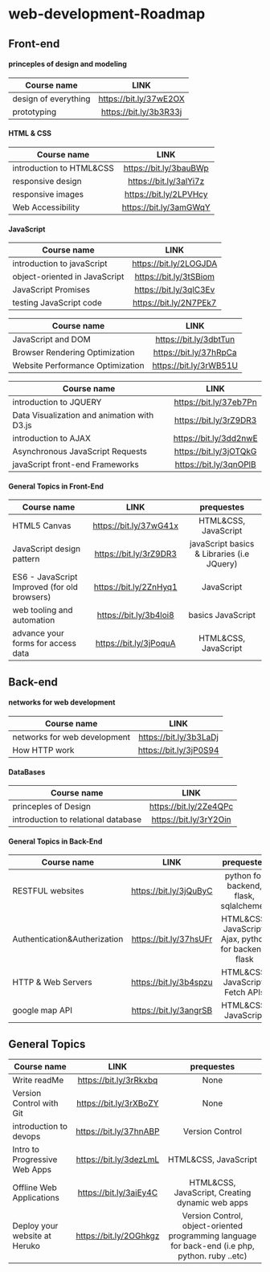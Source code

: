 # web-development-Roadmap

## Front-end 

#### princeples of design and modeling
| Course name | LINK |
|----------|:-------------:|
| design of everything |  https://bit.ly/37wE2OX |
| prototyping |    https://bit.ly/3b3R33j   |

#### HTML & CSS
| Course name | LINK |
|----------|:-------------:|
| introduction to HTML&CSS |  https://bit.ly/3bauBWp |
| responsive design |    https://bit.ly/3alYi7z  |
| responsive images |    https://bit.ly/2LPVHcy |
| Web Accessibility|    https://bit.ly/3amGWqY |

#### JavaScript
| Course name | LINK |
|----------|:-------------:|
| introduction to javaScript | https://bit.ly/2LOGJDA |
| object-oriented in JavaScript | https://bit.ly/3tSBiom  |
| JavaScript Promises|    https://bit.ly/3qlC3Ev |
| testing JavaScript code |    https://bit.ly/2N7PEk7 |

| Course name | LINK |
|----------|:-------------:|
| JavaScript and DOM | https://bit.ly/3dbtTun |
| Browser Rendering Optimization | https://bit.ly/37hRpCa  |
| Website Performance Optimization|    https://bit.ly/3rWB51U |


| Course name | LINK |
|----------|:-------------:|
| introduction to JQUERY |    https://bit.ly/37eb7Pn |
| Data Visualization and animation with D3.js | https://bit.ly/3rZ9DR3  |
| introduction to AJAX|   https://bit.ly/3dd2nwE |
| Asynchronous JavaScript Requests |    https://bit.ly/3jOTQkG |
| javaScript front-end Frameworks |    https://bit.ly/3qnOPlB |

#### General Topics in Front-End
| Course name | LINK | prequestes
|----------|:-------------:|:-------------:|
| HTML5 Canvas |    https://bit.ly/37wG41x | HTML&CSS, JavaScript|
| JavaScript design pattern | https://bit.ly/3rZ9DR3  | javaScript basics & Libraries (i.e JQuery)|
| ES6 - JavaScript Improved (for old browsers)|   https://bit.ly/2ZnHyq1 | JavaScript|
| web tooling and automation |    https://bit.ly/3b4loi8 | basics JavaScript|
| advance your forms for access data |  https://bit.ly/3jPoquA | HTML&CSS, JavaScript|

## Back-end

#### networks for web development
| Course name | LINK |
|----------|:-------------:|
| networks for web development |  https://bit.ly/3b3LaDj |
| How HTTP work |    https://bit.ly/3jP0S94  |

#### DataBases
| Course name | LINK |
|----------|:-------------:|
| princeples of Design |  https://bit.ly/2Ze4QPc |
| introduction to relational database |    https://bit.ly/3rY2Oin |

#### General Topics in Back-End
| Course name | LINK | prequestes|
|----------|:-------------:|:-------------:|
| RESTFUL websites | https://bit.ly/3jQuByC | python for backend, flask, sqlalchemey|
| Authentication&Autherization |    https://bit.ly/37hsUFr | HTML&CSS, JavaScript, Ajax, python for backend, flask|
| HTTP & Web Servers |    https://bit.ly/3b4spzu | HTML&CSS, JavaScript, Fetch APIs|
| google map API |    https://bit.ly/3angrSB | HTML&CSS, JavaScript|



## General Topics
| Course name | LINK | prequestes|
|----------|:-------------:|:-------------:|
| Write readMe |  https://bit.ly/3rRkxbq | None|
| Version Control with Git|    https://bit.ly/3rXBoZY  | None|
| introduction to devops |    https://bit.ly/37hnABP | Version Control|
| Intro to Progressive Web Apps |    https://bit.ly/3dezLmL | HTML&CSS, JavaScript|
| Offline Web Applications |    https://bit.ly/3aiEy4C| HTML&CSS, JavaScript, Creating dynamic web apps|
| Deploy your website at Heruko |    https://bit.ly/2OGhkgz | Version Control, object-oriented programming language for back-end (i.e php, python. ruby ..etc)|
